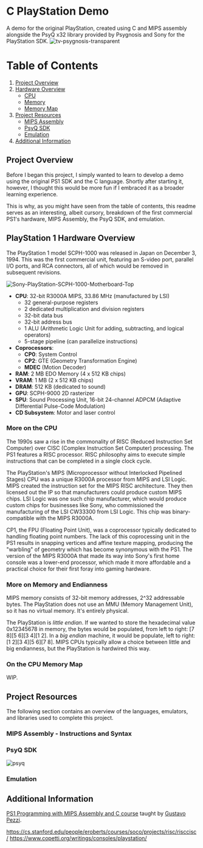 # C PlayStation Demo

A demo for the original PlayStation, created using C and MIPS assembly alongside the PsyQ x32 library provided by Psygnosis and Sony for the PlayStation SDK.
![tv-psygnosis-transparent](https://github.com/user-attachments/assets/f6f99b48-7f5e-472f-859b-5e51af403cf0)

# Table of Contents
1. [Project Overview](##-project-overview)
2. [Hardware Overview](##-playstation-1-hardware-overview)
   - [CPU](###-more-on-the-cpu)
   - [Memory](###-more-on-memory-and-endianness)
   - [Memory Map](###-on-the-cpu-memory-map)
4. [Project Resources](##-project-resources)
   - [MIPS Assembly](###-mips-assembly---instructions-and-syntax)
   - [PsyQ SDK](###-psyq-sdk)
   - [Emulation](###-emulation)
5. [Additional Information](##-Additional-Information)

## Project Overview
Before I began this project, I simply wanted to learn to develop a demo using the original PS1 SDK and the C language. Shortly after starting it, however, I thought this would be more fun if I embraced it as a broader learning experience.

This is why, as you might have seen from the table of contents, this readme serves as an interesting, albeit cursory, breakdown of the first commercial PS1's hardware, MIPS Assembly, the PsyQ SDK, and emulation.

## PlayStation 1 Hardware Overview
The PlayStation 1 model SCPH-1000 was released in Japan on December 3, 1994. This was the first commercial unit, featuring an S-video port, parallel I/O ports, and RCA connectors, all of which would be removed in subsequent revisions.

![Sony-PlayStation-SCPH-1000-Motherboard-Top](https://github.com/user-attachments/assets/8cb815a8-15d8-4397-beae-d0bf6497feb8)

- **CPU**: 32-bit R3000A MIPS, 33.86 MHz (manufactured by LSI)
  - 32 general-purpose registers
  - 2 dedicated multiplication and division registers
  - 32-bit data bus
  - 32-bit address bus
  - 1 ALU (Arithmetic Logic Unit for adding, subtracting, and logical operators)
  - 5-stage pipeline (can parallelize instructions)
- **Coprocessors**:
  - **CP0**: System Control
  - **CP2**: GTE (Geometry Transformation Engine)
  - **MDEC** (Motion Decoder)
- **RAM**: 2 MB EDO Memory (4 x 512 KB chips)
- **VRAM**: 1 MB (2 x 512 KB chips)
- **DRAM**: 512 KB (dedicated to sound)
- **GPU**: SCPH-9000 2D rasterizer
- **SPU**: Sound Processing Unit, 16-bit 24-channel ADPCM (Adaptive Differential Pulse-Code Modulation)
- **CD Subsystem**: Motor and laser control

### More on the CPU
The 1990s saw a rise in the commonality of RISC (Reduced Instruction Set Computer) over CISC (Complex Instruction Set Computer) processing. The PS1 features a RISC processor. RISC philosophy aims to execute simple instructions that can be completed in a single clock cycle.

The PlayStation's MIPS (Microprocessor without Interlocked Pipelined Stages) CPU was a unique R3000A processor from MIPS and LSI Logic. MIPS created the instruction set for the MIPS RISC architecture. They then licensed out the IP so that manufacturers could produce custom MIPS chips. LSI Logic was one such chip manufacturer, which would produce custom chips for businesses like Sony, who commissioned the manufacturing of the LSI CW33300 from LSI Logic. This chip was binary-compatible with the MIPS R3000A.

CP1, the FPU (Floating Point Unit), was a coprocessor typically dedicated to handling floating point numbers. The lack of this coprocessing unit in the PS1 results in snapping vertices and affine texture mapping, producing the "warbling" of geometry which has become synonymous with the PS1. The version of the MIPS R3000A that made its way into Sony's first home console was a lower-end processor, which made it more affordable and a practical choice for their first foray into gaming hardware.

### More on Memory and Endianness
MIPS memory consists of 32-bit memory addresses, 2^32 addressable bytes. The PlayStation does not use an MMU (Memory Management Unit), so it has no virtual memory. It's entirely physical.

The PlayStation is *little endian*. If we wanted to store the hexadecimal value 0x12345678 in memory, the bytes would be populated, from left to right: [7 8][5 6][3 4][1 2]. In a *big endian* machine, it would be populate, left to right: [1 2][3 4][5 6][7 8]. MIPS CPUs typically allow a choice between little and big endianness, but the PlayStation is hardwired this way.

### On the CPU Memory Map
WIP.

## Project Resources
The following section contains an overview of the languages, emulators, and libraries used to complete this project.

### MIPS Assembly - Instructions and Syntax
### PsyQ SDK
![psyq](https://github.com/Nico-Posateri/c-playstation-demo/assets/141705409/be5f2348-d887-42e2-ba3e-0b204459d29e)
### Emulation

## Additional Information
[PS1 Programming with MIPS Assembly and C course](https://pikuma.com/courses/ps1-programming-mips-assembly-language) taught by [Gustavo Pezzi](https://github.com/gustavopezzi).

https://cs.stanford.edu/people/eroberts/courses/soco/projects/risc/risccisc/
https://www.copetti.org/writings/consoles/playstation/
